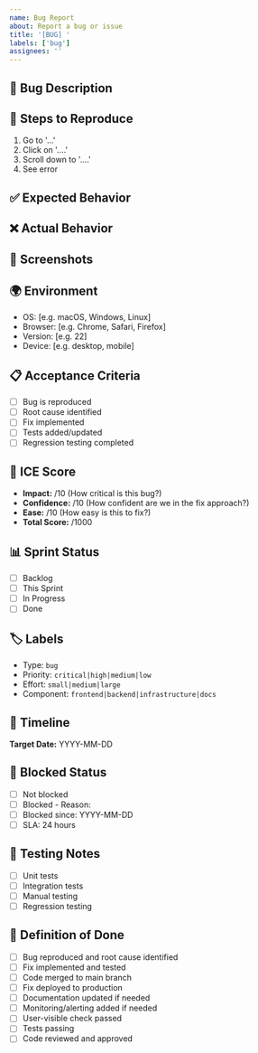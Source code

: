 ```yaml
---
name: Bug Report
about: Report a bug or issue
title: '[BUG] '
labels: ['bug']
assignees: ''
---
```


## 🐛 **Bug Description**
<!-- Clear, concise description of the bug -->

## 🔄 **Steps to Reproduce**
<!-- Steps to reproduce the behavior -->
1. Go to '...'
2. Click on '....'
3. Scroll down to '....'
4. See error

## ✅ **Expected Behavior**
<!-- What you expected to happen -->

## ❌ **Actual Behavior**
<!-- What actually happened -->

## 📸 **Screenshots**
<!-- If applicable, add screenshots to help explain your problem -->

## 🌍 **Environment**
<!-- Environment details -->
- OS: [e.g. macOS, Windows, Linux]
- Browser: [e.g. Chrome, Safari, Firefox]
- Version: [e.g. 22]
- Device: [e.g. desktop, mobile]

## 📋 **Acceptance Criteria**
<!-- Specific criteria for bug fix completion -->
- [ ] Bug is reproduced
- [ ] Root cause identified
- [ ] Fix implemented
- [ ] Tests added/updated
- [ ] Regression testing completed

## 🎯 **ICE Score**
<!-- Impact × Confidence × Ease (1-10 scale each) -->
- **Impact:** /10 (How critical is this bug?)
- **Confidence:** /10 (How confident are we in the fix approach?)
- **Ease:** /10 (How easy is this to fix?)
- **Total Score:** /1000

## 📊 **Sprint Status**
<!-- Set this when adding to sprint -->
- [ ] Backlog
- [ ] This Sprint
- [ ] In Progress
- [ ] Done

## 🏷️ **Labels**
<!-- Add relevant labels -->
- Type: `bug`
- Priority: `critical|high|medium|low`
- Effort: `small|medium|large`
- Component: `frontend|backend|infrastructure|docs`

## 📅 **Timeline**
<!-- Target fix date -->
**Target Date:** YYYY-MM-DD

## 🚨 **Blocked Status**
<!-- If blocked, add details -->
- [ ] Not blocked
- [ ] Blocked - Reason: 
- [ ] Blocked since: YYYY-MM-DD
- [ ] SLA: 24 hours

## 🧪 **Testing Notes**
<!-- How will the fix be tested? -->
- [ ] Unit tests
- [ ] Integration tests
- [ ] Manual testing
- [ ] Regression testing

## 🚀 **Definition of Done**
<!-- Checklist for completion -->
- [ ] Bug reproduced and root cause identified
- [ ] Fix implemented and tested
- [ ] Code merged to main branch
- [ ] Fix deployed to production
- [ ] Documentation updated if needed
- [ ] Monitoring/alerting added if needed
- [ ] User-visible check passed
- [ ] Tests passing
- [ ] Code reviewed and approved
